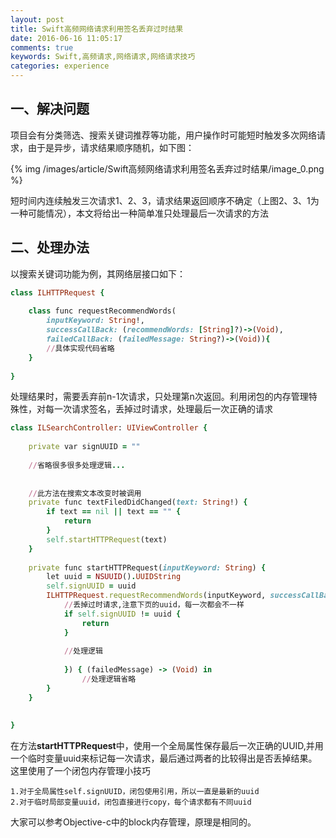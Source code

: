 ```yaml
---
layout: post
title: Swift高频网络请求利用签名丢弃过时结果
date: 2016-06-16 11:05:17
comments: true
keywords: Swift,高频请求,网络请求,网络请求技巧
categories: experience
---
```

## 一、解决问题

项目会有分类筛选、搜索关键词推荐等功能，用户操作时可能短时触发多次网络请求，由于是异步，请求结果顺序随机，如下图：

{% img /images/article/Swift高频网络请求利用签名丢弃过时结果/image_0.png %}

短时间内连续触发三次请求1、2、3，请求结果返回顺序不确定（上图2、3、1为一种可能情况），本文将给出一种简单准只处理最后一次请求的方法


## 二、处理办法

以搜索关键词功能为例，其网络层接口如下：

``` ruby
class ILHTTPRequest {
    
    class func requestRecommendWords(
        inputKeyword: String!,
        successCallBack: (recommendWords: [String]?)->(Void),
        failedCallBack: (failedMessage: String?)->(Void)){
        //具体实现代码省略
    }
    
}
```

处理结果时，需要丢弃前n-1次请求，只处理第n次返回。利用闭包的内存管理特殊性，对每一次请求签名，丢掉过时请求，处理最后一次正确的请求

``` ruby
class ILSearchController: UIViewController {
    
    private var signUUID = ""
    
    //省略很多很多处理逻辑...
    
    
    //此方法在搜索文本改变时被调用
    private func textFiledDidChanged(text: String!) {
        if text == nil || text == "" {
            return
        }
        self.startHTTPRequest(text)
    }
    
    private func startHTTPRequest(inputKeyword: String) {
        let uuid = NSUUID().UUIDString
        self.signUUID = uuid
        ILHTTPRequest.requestRecommendWords(inputKeyword, successCallBack: { (recommendWords) -> (Void) in
            //丢掉过时请求,注意下页的uuid，每一次都会不一样
            if self.signUUID != uuid {
                return
            }
            
            //处理逻辑
            
            }) { (failedMessage) -> (Void) in
                //处理逻辑省略
        }
    }
    
    
}

```

在方法**startHTTPRequest**中，使用一个全局属性保存最后一次正确的UUID,并用一个临时变量uuid来标记每一次请求，最后通过两者的比较得出是否丢掉结果。这里使用了一个闭包内存管理小技巧

	1.对于全局属性self.signUUID，闭包使用引用，所以一直是最新的uuid
	2.对于临时局部变量uuid，闭包直接进行copy，每个请求都有不同uuid
	
大家可以参考Objective-c中的block内存管理，原理是相同的。
